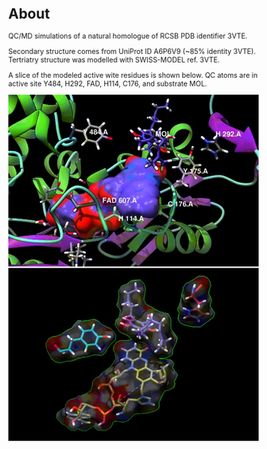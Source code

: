 # About
QC/MD simulations of a natural homologue of RCSB PDB identifier 3VTE.


Secondary structure comes from UniProt ID A6P6V9 (~85% identity 3VTE). Tertriatry structure was modelled with SWISS-MODEL ref. 3VTE. 


A slice of the modeled active wite residues is shown below. QC atoms are in active site Y484, H292, FAD, H114, C176, and substrate MOL.

![](img/activesite-clipped.gif)
![](img/activesite-residues.gif)
<!-- ![](img/activesite-residues2.gif) -->